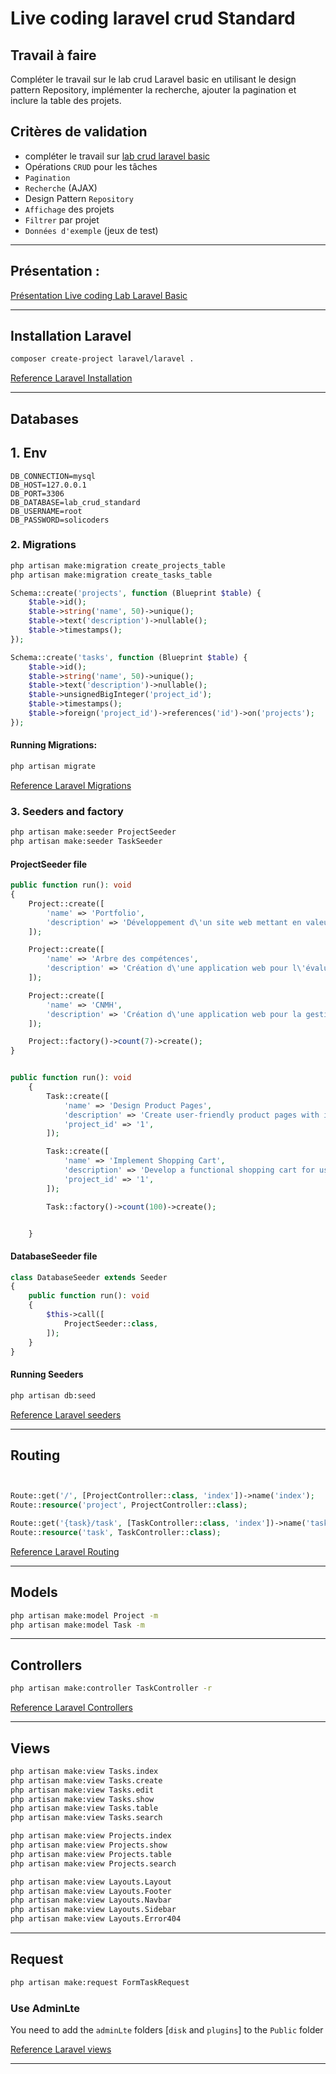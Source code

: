 # Live coding laravel crud Standard


## Travail à faire
Compléter le travail sur le lab crud Laravel basic en utilisant le design pattern Repository, implémenter la recherche, ajouter la pagination et inclure la table des projets.




## Critères de validation
- compléter le travail sur [lab crud laravel basic](https://github.com/imranesarsri/CNMH/tree/master/Branche-Technique/Labs/Lab-Laravel-basic)
- Opérations `CRUD` pour les tâches
- `Pagination`
- `Recherche` (AJAX)
- Design Pattern `Repository`
- `Affichage` des projets
- `Filtrer` par projet
- `Données d'exemple` (jeux de test)

___
## Présentation :
[Présentation Live coding Lab Laravel Basic](https://docs.google.com/presentation/d/176TlPBFBSugG85ieaXXGPzOTf3MoXjWpkF5mYHJykJQ/edit?usp=sharing)
___
## Installation Laravel 

```bash
composer create-project laravel/laravel .
```

[Reference Laravel Installation](https://laravel.com/docs/10.x)
___

## Databases
## 1. Env
```
DB_CONNECTION=mysql
DB_HOST=127.0.0.1
DB_PORT=3306
DB_DATABASE=lab_crud_standard
DB_USERNAME=root
DB_PASSWORD=solicoders
```

### 2. Migrations

```bash
php artisan make:migration create_projects_table
php artisan make:migration create_tasks_table
```

```php
Schema::create('projects', function (Blueprint $table) {
    $table->id();
    $table->string('name', 50)->unique();
    $table->text('description')->nullable();
    $table->timestamps();
});
```

```php
Schema::create('tasks', function (Blueprint $table) {
    $table->id();
    $table->string('name', 50)->unique();
    $table->text('description')->nullable();
    $table->unsignedBigInteger('project_id');
    $table->timestamps();
    $table->foreign('project_id')->references('id')->on('projects');
});
```
#### Running Migrations:
```bash
php artisan migrate
```
[Reference Laravel Migrations](https://laravel.com/docs/10.x/migrations#main-content)


### 3. Seeders and factory

```bash
php artisan make:seeder ProjectSeeder
php artisan make:seeder TaskSeeder
```

#### ProjectSeeder file
```php
public function run(): void
{
    Project::create([
        'name' => 'Portfolio',
        'description' => 'Développement d\'un site web mettant en valeur nos compétences.',
    ]);

    Project::create([
        'name' => 'Arbre des compétences',
        'description' => 'Création d\'une application web pour l\'évaluation des compétences.',
    ]);

    Project::create([
        'name' => 'CNMH',
        'description' => 'Création d\'une application web pour la gestion des patients de centre CNMH.',
    ]);

    Project::factory()->count(7)->create();
}
```
```php

public function run(): void
    {
        Task::create([
            'name' => 'Design Product Pages',
            'description' => 'Create user-friendly product pages with images and descriptions',
            'project_id' => '1',
        ]);

        Task::create([
            'name' => 'Implement Shopping Cart',
            'description' => 'Develop a functional shopping cart for users to add and manage items',
            'project_id' => '1',
        ]);

        Task::factory()->count(100)->create();


    }

```

#### DatabaseSeeder file
```php
class DatabaseSeeder extends Seeder
{
    public function run(): void
    {
        $this->call([
            ProjectSeeder::class,
        ]);
    }
}
```
#### Running Seeders
```bash
php artisan db:seed

```
[Reference Laravel seeders](https://laravel.com/docs/10.x/seeding#writing-seeders)

___

## Routing

```php


Route::get('/', [ProjectController::class, 'index'])->name('index');
Route::resource('project', ProjectController::class);

Route::get('{task}/task', [TaskController::class, 'index'])->name('task');
Route::resource('task', TaskController::class);

```

[Reference Laravel Routing](https://laravel.com/docs/10.x/routing#main-content)

___
## Models

```bash
php artisan make:model Project -m
php artisan make:model Task -m
```
___



## Controllers
```bash
php artisan make:controller TaskController -r

```
[Reference Laravel Controllers](https://laravel.com/docs/10.x/controllers#main-content)
___

## Views

```bash
php artisan make:view Tasks.index
php artisan make:view Tasks.create
php artisan make:view Tasks.edit
php artisan make:view Tasks.show
php artisan make:view Tasks.table
php artisan make:view Tasks.search

php artisan make:view Projects.index
php artisan make:view Projects.show
php artisan make:view Projects.table
php artisan make:view Projects.search

php artisan make:view Layouts.Layout
php artisan make:view Layouts.Footer
php artisan make:view Layouts.Navbar
php artisan make:view Layouts.Sidebar
php artisan make:view Layouts.Error404

```
___

## Request

```bash
php artisan make:request FormTaskRequest
```

### Use AdminLte

You need to add the `adminLte` folders [`disk` and `plugins`] to the `Public` folder

[Reference Laravel views](https://laravel.com/docs/10.x/views#main-content)

___

